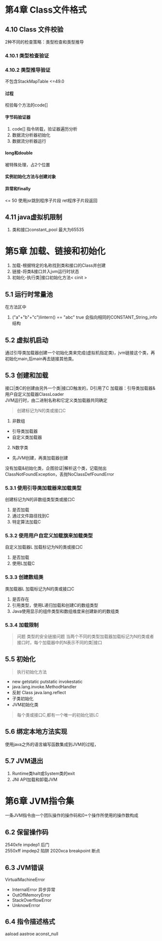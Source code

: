 # 第4章 Class文件格式

## 4.10 Class 文件校验
2种不同的检查策略：类型检查和类型推导
### 4.10.1 类型检查验证

### 4.10.2 类型推导验证

不包含StackMapTable <=49.0 

#### 过程
校验每个方法的code[]    

#### 字节码验证器
1. code[] 指令转载，验证器遍历分析
2. 数据流分析器初始化
3. 数据流分析器运行

#### long和double 
被特殊处理，占2个位置

#### 实例初始化方法与创建对象


#### 异常和finally

<= 50 使用jsr跳到程序子片段 ret程序子片段返回   



## 4.11 java虚拟机限制
1. 类和接口constant\_pool 最大为65535


# 第5章 加载、链接和初始化
1. 加载-根据特定的名称找到类和接口的Class并创建
2. 链接-将类&接口并入jvm运行时状态
3. 初始化-执行类|接口初始化方法< cinit > 

## 5.1 运行时常量池
在方法区中	
1. ("a"+"b"+"c")lintern() == "abc"  true  会指向相同的CONSTANT\_String\_info 结构


## 5.2 虚拟机启动
通过引导类加载器创建一个初始化类来完成(虚拟机指定类)，jvm链接这个类，再初始化main,后main再去链接其他类。


## 5.3 创建和加载
接口|类C的创建由另外一个类|接口D触发的，D引用了C	
加载器：引导类加载器&用户自定义加载器ClassLoader	
JVM运行时，由二进制名称和它定义类加载器共同确定		 	

> 创建标记为N的类或接口C

1. 非数组
-  引导类加载器
- 自定义类加载器
2. N数字类
- 先JVM创建，再类加载器创建

没有加载&初始化类，企图验证|解析这个类，记载抛出ClassNotFoundException，丢抛NoClassDefFoundError    

### 5.3.1 使用引导类加载器来加载类型
创建标记为N的非数组类型类或接口C    
1. 是否加载
2. 通过文件路径找到C
3. 特定算法加载C

### 5.3.2 使用用户自定义加载旗来加载类型
自定义加载器L 加载标记为N的类或接口C
1. 是否加载
2. 使用L加载C

### 5.3.3 创建数组类
类加载器L 加载标记为N的类或接口C
1. 是否存在
2. 引用类型，使用L递归加载和创建C的数组类型
3. Java使用显示的组件类型和数组维度来创建新的的数组类


### 5.3.4 加载限制
> 问题 类型的安全链接问题
当两个不同的类型加载器加载标记为N的类或者接口时，每个加载器中的N表示不同的类|接口   



##  5.5 初始化

> 执行初始化方法

- new getstatic putstatic invokestatic 
- java.lang.invoke.MethodHandler 
- 反射 Class java.lang.reflect
- 子类初始化
- JVM初始化类



> 每个类或接口C,都有一个唯一的初始化锁LC



## 5.6 绑定本地方法实现

使用java之外的语言编写函数集成到JVM的过程，


## 5.7 JVM退出
1. Runtime类halt或System类的exit
2. JNI API加载和卸载JVM




# 第6章 JVM指令集

一条JVM指令由一个团队操作的操作码和0+个操作所使用的操作数构成

## 6.2 保留操作码
2540xfe impdep1 后门    
2550xff impdep2 陷阱
2020xca breakpoint 断点     

## 6.3 JVM错误

VirtualMachineError     
- InternalError 异步异常
- OutOfMemoryError
- StackOverflowError
- UnknowErrror


## 6.4 指令描述格式
aaload  aastroe  aconst\_null 




